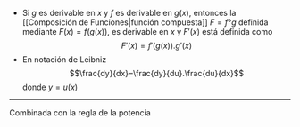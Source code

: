 - Si $g$ es derivable en $x$ y $f$ es derivable en $g(x)$, entonces la [[Composición de Funciones|función compuesta]] $F=f°g$ definida mediante $F(x)=f(g(x))$, es derivable en $x$ y $F'(x)$ está definida como$$F'(x)=f'(g(x)).g'(x)$$
- En notación de Leibniz $$\frac{dy}{dx}=\frac{dy}{du}.\frac{du}{dx}$$donde $y=u(x)$
***
Combinada con la regla de la potencia